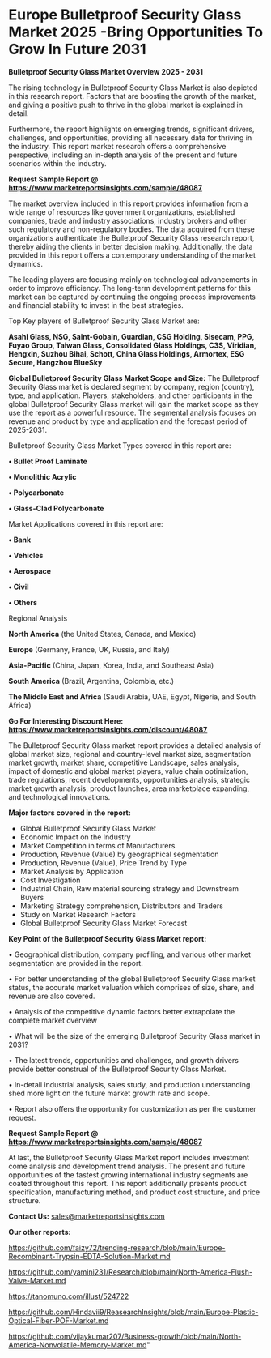# Europe Bulletproof Security Glass Market 2025 -Bring Opportunities To Grow In Future 2031

<Strong> Bulletproof Security Glass Market Overview 2025 - 2031</strong>

The rising technology in Bulletproof Security Glass Market is also depicted in this research report. Factors that are boosting the growth of the market, and giving a positive push to thrive in the global market is explained in detail.

Furthermore, the report highlights on emerging trends, significant drivers, challenges, and opportunities, providing all necessary data for thriving in the industry. This report market research offers a comprehensive perspective, including an in-depth analysis of the present and future scenarios within the industry.

<strong>Request Sample Report @ <a href=https://www.marketreportsinsights.com/sample/48087>https://www.marketreportsinsights.com/sample/48087</a></strong>

The market overview included in this report provides information from a wide range of resources like government organizations, established companies, trade and industry associations, industry brokers and other such regulatory and non-regulatory bodies. The data acquired from these organizations authenticate the Bulletproof Security Glass research report, thereby aiding the clients in better decision making. Additionally, the data provided in this report offers a contemporary understanding of the market dynamics.

The leading players are focusing mainly on technological advancements in order to improve efficiency. The long-term development patterns for this market can be captured by continuing the ongoing process improvements and financial stability to invest in the best strategies.

Top Key players of Bulletproof Security Glass Market are:

<strong>Asahi Glass, NSG, Saint-Gobain, Guardian, CSG Holding, Sisecam, PPG, Fuyao Group, Taiwan Glass, Consolidated Glass Holdings, C3S, Viridian, Hengxin, Suzhou Bihai, Schott, China Glass Holdings, Armortex, ESG Secure, Hangzhou BlueSky</strong>

<strong><b>Global Bulletproof Security Glass Market Scope and Size:</b></strong>
The Bulletproof Security Glass market is declared segment by company, region (country), type, and application. Players, stakeholders, and other participants in the global Bulletproof Security Glass market will gain the market scope as they use the report as a powerful resource. The segmental analysis focuses on revenue and product by type and application and the forecast period of 2025-2031.

Bulletproof Security Glass Market Types covered in this report are:

<strong>•  Bullet Proof Laminate

•  Monolithic Acrylic

•  Polycarbonate

•  Glass-Clad Polycarbonate</strong>

Market Applications covered in this report are:

<strong>•  Bank

•  Vehicles

•  Aerospace

•  Civil

•  Others</strong> 

Regional Analysis

<strong>North America</strong> (the United States, Canada, and Mexico)

<strong>Europe</strong> (Germany, France, UK, Russia, and Italy)

<strong>Asia-Pacific</strong> (China, Japan, Korea, India, and Southeast Asia)

<strong>South America</strong> (Brazil, Argentina, Colombia, etc.)

<strong>The Middle East and Africa</strong> (Saudi Arabia, UAE, Egypt, Nigeria, and South Africa)

<strong>Go For Interesting Discount Here: <a href=https://www.marketreportsinsights.com/discount/48087>https://www.marketreportsinsights.com/discount/48087</a></strong>

The Bulletproof Security Glass market report provides a detailed analysis of global market size, regional and country-level market size, segmentation market growth, market share, competitive Landscape, sales analysis, impact of domestic and global market players, value chain optimization, trade regulations, recent developments, opportunities analysis, strategic market growth analysis, product launches, area marketplace expanding, and technological innovations.

<strong><b>Major factors covered in the report:</b></strong>
<ul>
  <li>Global Bulletproof Security Glass Market </li>
  <li>Economic Impact on the Industry</li>
  <li>Market Competition in terms of Manufacturers</li>
  <li>Production, Revenue (Value) by geographical segmentation</li>
  <li>Production, Revenue (Value), Price Trend by Type</li>
  <li>Market Analysis by Application</li>
  <li>Cost Investigation</li>
  <li>Industrial Chain, Raw material sourcing strategy and Downstream Buyers</li>
  <li>Marketing Strategy comprehension, Distributors and Traders</li>
  <li>Study on Market Research Factors</li>
  <li>Global Bulletproof Security Glass Market Forecast</li>
</ul>

<strong><b>Key Point of the Bulletproof Security Glass Market report:</b></strong>

• Geographical distribution, company profiling, and various other market segmentation are provided in the report.

• For better understanding of the global Bulletproof Security Glass market status, the accurate market valuation which comprises of size, share, and revenue are also covered.

• Analysis of the competitive dynamic factors better extrapolate the complete market overview

• What will be the size of the emerging Bulletproof Security Glass market in 2031?

• The latest trends, opportunities and challenges, and growth drivers provide better construal of the Bulletproof Security Glass Market.

• In-detail industrial analysis, sales study, and production understanding shed more light on the future market growth rate and scope.

• Report also offers the opportunity for customization as per the customer request.

<strong>Request Sample Report @ <a href=https://www.marketreportsinsights.com/sample/48087>https://www.marketreportsinsights.com/sample/48087</a></strong>

At last, the Bulletproof Security Glass Market report includes investment come analysis and development trend analysis. The present and future opportunities of the fastest growing international industry segments are coated throughout this report. This report additionally presents product specification, manufacturing method, and product cost structure, and price structure.

<strong>Contact Us:</strong>
sales@marketreportsinsights.com

<strong>Our other reports:</strong>

<a href=https://github.com/faizy72/trending-research/blob/main/Europe-Recombinant-Trypsin-EDTA-Solution-Market.md>https://github.com/faizy72/trending-research/blob/main/Europe-Recombinant-Trypsin-EDTA-Solution-Market.md</a>

<a href=https://github.com/yamini231/Research/blob/main/North-America-Flush-Valve-Market.md>https://github.com/yamini231/Research/blob/main/North-America-Flush-Valve-Market.md</a>

<a href=https://tanomuno.com/illust/524722>https://tanomuno.com/illust/524722</a>

<a href=https://github.com/Hindavii9/ReasearchInsights/blob/main/Europe-Plastic-Optical-Fiber-POF-Market.md>https://github.com/Hindavii9/ReasearchInsights/blob/main/Europe-Plastic-Optical-Fiber-POF-Market.md</a>

<a href=https://github.com/vijaykumar207/Business-growth/blob/main/North-America-Nonvolatile-Memory-Market.md>https://github.com/vijaykumar207/Business-growth/blob/main/North-America-Nonvolatile-Memory-Market.md</a>"
